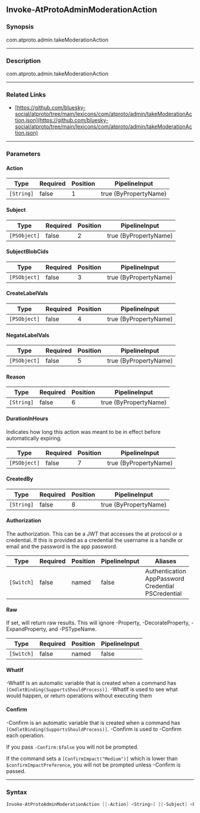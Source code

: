 Invoke-AtProtoAdminModerationAction
-----------------------------------




### Synopsis
com.atproto.admin.takeModerationAction



---


### Description

com.atproto.admin.takeModerationAction



---


### Related Links
* [https://github.com/bluesky-social/atproto/tree/main/lexicons/com/atproto/admin/takeModerationAction.json](https://github.com/bluesky-social/atproto/tree/main/lexicons/com/atproto/admin/takeModerationAction.json)





---


### Parameters
#### **Action**




|Type      |Required|Position|PipelineInput        |
|----------|--------|--------|---------------------|
|`[String]`|false   |1       |true (ByPropertyName)|



#### **Subject**




|Type        |Required|Position|PipelineInput        |
|------------|--------|--------|---------------------|
|`[PSObject]`|false   |2       |true (ByPropertyName)|



#### **SubjectBlobCids**




|Type        |Required|Position|PipelineInput        |
|------------|--------|--------|---------------------|
|`[PSObject]`|false   |3       |true (ByPropertyName)|



#### **CreateLabelVals**




|Type        |Required|Position|PipelineInput        |
|------------|--------|--------|---------------------|
|`[PSObject]`|false   |4       |true (ByPropertyName)|



#### **NegateLabelVals**




|Type        |Required|Position|PipelineInput        |
|------------|--------|--------|---------------------|
|`[PSObject]`|false   |5       |true (ByPropertyName)|



#### **Reason**




|Type      |Required|Position|PipelineInput        |
|----------|--------|--------|---------------------|
|`[String]`|false   |6       |true (ByPropertyName)|



#### **DurationInHours**

Indicates how long this action was meant to be in effect before automatically expiring.






|Type        |Required|Position|PipelineInput        |
|------------|--------|--------|---------------------|
|`[PSObject]`|false   |7       |true (ByPropertyName)|



#### **CreatedBy**




|Type      |Required|Position|PipelineInput        |
|----------|--------|--------|---------------------|
|`[String]`|false   |8       |true (ByPropertyName)|



#### **Authorization**

The authorization. This can be a JWT that accesses the at protocol or a credential. If this is provided as a credential the username is a handle or email and the password is the app password.






|Type      |Required|Position|PipelineInput|Aliases                                                       |
|----------|--------|--------|-------------|--------------------------------------------------------------|
|`[Switch]`|false   |named   |false        |Authentication<br/>AppPassword<br/>Credential<br/>PSCredential|



#### **Raw**

If set, will return raw results. This will ignore -Property, -DecorateProperty, -ExpandProperty, and -PSTypeName.






|Type      |Required|Position|PipelineInput|
|----------|--------|--------|-------------|
|`[Switch]`|false   |named   |false        |



#### **WhatIf**
-WhatIf is an automatic variable that is created when a command has ```[CmdletBinding(SupportsShouldProcess)]```.
-WhatIf is used to see what would happen, or return operations without executing them
#### **Confirm**
-Confirm is an automatic variable that is created when a command has ```[CmdletBinding(SupportsShouldProcess)]```.
-Confirm is used to -Confirm each operation.

If you pass ```-Confirm:$false``` you will not be prompted.


If the command sets a ```[ConfirmImpact("Medium")]``` which is lower than ```$confirmImpactPreference```, you will not be prompted unless -Confirm is passed.



---


### Syntax
```PowerShell
Invoke-AtProtoAdminModerationAction [[-Action] <String>] [[-Subject] <PSObject>] [[-SubjectBlobCids] <PSObject>] [[-CreateLabelVals] <PSObject>] [[-NegateLabelVals] <PSObject>] [[-Reason] <String>] [[-DurationInHours] <PSObject>] [[-CreatedBy] <String>] [-Authorization] [-Raw] [-WhatIf] [-Confirm] [<CommonParameters>]
```

